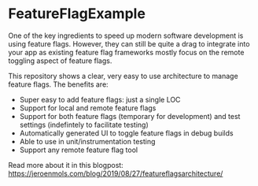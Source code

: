 # FeatureFlagExample
One of the key ingredients to speed up modern software development is using feature flags. However, they can still be quite a drag to integrate into your app as existing feature flag frameworks mostly focus on the remote toggling aspect of feature flags.

This repository shows a clear, very easy to use architecture to manage feature flags. The benefits are:

- Super easy to add feature flags: just a single LOC
- Support for local and remote feature flags
- Support for both feature flags (temporary for development) and test settings (indefintely to facilitate testing)
- Automatically generated UI to toggle feature flags in debug builds
- Able to use in unit/instrumentation testing
- Support any remote feature flag tool

Read more about it in this blogpost: https://jeroenmols.com/blog/2019/08/27/featureflagsarchitecture/

